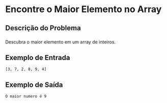 # Encontre o Maior Elemento no Array

## Descrição do Problema

### 

Descubra o maior elemento em um array de inteiros.

## Exemplo de Entrada

```
[3, 7, 2, 8, 9, 4]
```

## Exemplo de Saída

```
O maior numero é 9
```